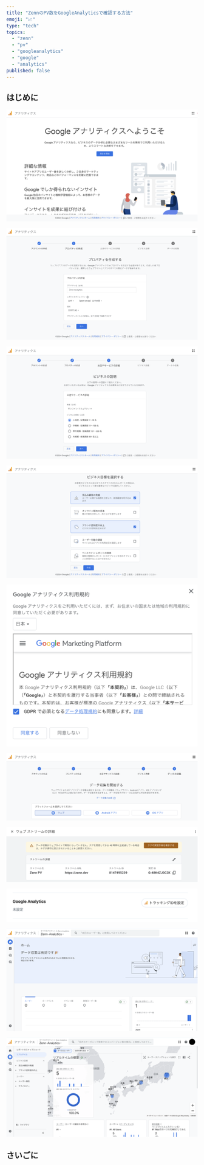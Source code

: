 ```yaml
---
title: "ZennのPV数をGoogleAnalyticsで確認する方法"
emoji: "📈"
type: "tech"
topics:
  - "zenn"
  - "pv"
  - "googleanalytics"
  - "google"
  - "analytics"
published: false
---
```


## はじめに

![](/images/sankaku16/google1.png)

![](/images/sankaku16/google2.png)

![](/images/sankaku16/google3.png)

![](/images/sankaku16/google4.png)

![](/images/sankaku16/google5.png)

![](/images/sankaku16/google6.png)

![](/images/sankaku16/google7.png)

![](/images/sankaku16/google8.png)

![](/images/sankaku16/google9.png)

![](/images/sankaku16/google10.png)


## さいごに
